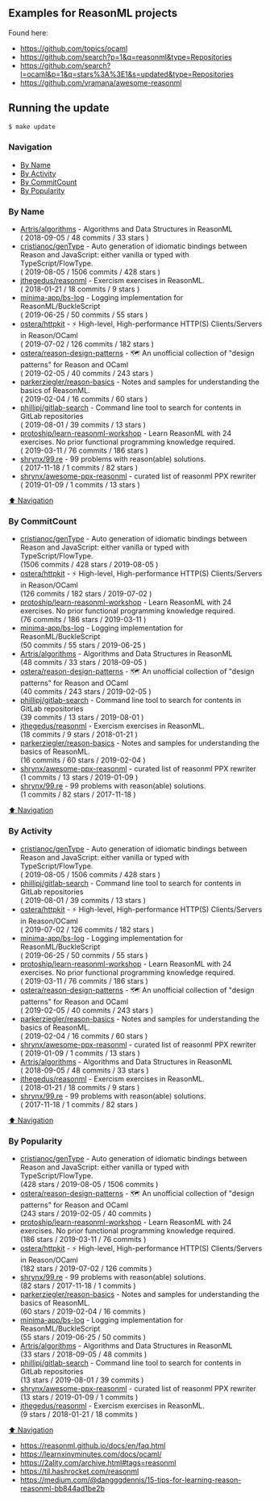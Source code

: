 ## Examples for ReasonML projects


Found here:
- https://github.com/topics/ocaml
- https://github.com/search?p=1&q=reasonml&type=Repositories
- https://github.com/search?l=ocaml&p=1&q=stars%3A%3E1&s=updated&type=Repositories
- https://github.com/vramana/awesome-reasonml


## Running the update

```bash
$ make update
```

### Navigation

- [By Name](#by-name)
- [By Activity](#by-activity)
- [By CommitCount](#by-commitcount)
- [By Popularity](#by-popularity)

### By Name
<!-- PROJECTS_LIST -->
- [Artris/algorithms](https://github.com/Artris/algorithms) - Algorithms and Data Structures in ReasonML <br/> ( 2018-09-05 / 48 commits / 33 stars )
- [cristianoc/genType](https://github.com/cristianoc/genType) - Auto generation of idiomatic bindings between Reason and JavaScript: either vanilla or typed with TypeScript/FlowType. <br/> ( 2019-08-05 / 1506 commits / 428 stars )
- [jthegedus/reasonml](https://github.com/jthegedus/reasonml) - Exercism exercises in ReasonML. <br/> ( 2018-01-21 / 18 commits / 9 stars )
- [minima-app/bs-log](https://github.com/minima-app/bs-log) - Logging implementation for ReasonML/BuckleScript <br/> ( 2019-06-25 / 50 commits / 55 stars )
- [ostera/httpkit](https://github.com/ostera/httpkit) - ⚡️ High-level, High-performance HTTP(S) Clients/Servers in Reason/OCaml <br/> ( 2019-07-02 / 126 commits / 182 stars )
- [ostera/reason-design-patterns](https://github.com/ostera/reason-design-patterns) - 🗺 An unofficial collection of "design patterns" for Reason and OCaml <br/> ( 2019-02-05 / 40 commits / 243 stars )
- [parkerziegler/reason-basics](https://github.com/parkerziegler/reason-basics) - Notes and samples for understanding the basics of ReasonML. <br/> ( 2019-02-04 / 16 commits / 60 stars )
- [phillipj/gitlab-search](https://github.com/phillipj/gitlab-search) - Command line tool to search for contents in GitLab repositories <br/> ( 2019-08-01 / 39 commits / 13 stars )
- [protoship/learn-reasonml-workshop](https://github.com/protoship/learn-reasonml-workshop) - Learn ReasonML with 24 exercises. No prior functional programming knowledge required. <br/> ( 2019-03-11 / 76 commits / 186 stars )
- [shrynx/99.re](https://github.com/shrynx/99.re) - 99 problems with reason(able) solutions. <br/> ( 2017-11-18 / 1 commits / 82 stars )
- [shrynx/awesome-ppx-reasonml](https://github.com/shrynx/awesome-ppx-reasonml) - curated list of reasonml PPX rewriter <br/> ( 2019-01-09 / 1 commits / 13 stars )
<!-- /PROJECTS_LIST -->

[⬆ Navigation](#navigation)

### By CommitCount
<!-- COMMITCOUNT_LIST -->
- [cristianoc/genType](https://github.com/cristianoc/genType) - Auto generation of idiomatic bindings between Reason and JavaScript: either vanilla or typed with TypeScript/FlowType. <br/> (1506 commits / 428 stars / 2019-08-05 )
- [ostera/httpkit](https://github.com/ostera/httpkit) - ⚡️ High-level, High-performance HTTP(S) Clients/Servers in Reason/OCaml <br/> (126 commits / 182 stars / 2019-07-02 )
- [protoship/learn-reasonml-workshop](https://github.com/protoship/learn-reasonml-workshop) - Learn ReasonML with 24 exercises. No prior functional programming knowledge required. <br/> (76 commits / 186 stars / 2019-03-11 )
- [minima-app/bs-log](https://github.com/minima-app/bs-log) - Logging implementation for ReasonML/BuckleScript <br/> (50 commits / 55 stars / 2019-06-25 )
- [Artris/algorithms](https://github.com/Artris/algorithms) - Algorithms and Data Structures in ReasonML <br/> (48 commits / 33 stars / 2018-09-05 )
- [ostera/reason-design-patterns](https://github.com/ostera/reason-design-patterns) - 🗺 An unofficial collection of "design patterns" for Reason and OCaml <br/> (40 commits / 243 stars / 2019-02-05 )
- [phillipj/gitlab-search](https://github.com/phillipj/gitlab-search) - Command line tool to search for contents in GitLab repositories <br/> (39 commits / 13 stars / 2019-08-01 )
- [jthegedus/reasonml](https://github.com/jthegedus/reasonml) - Exercism exercises in ReasonML. <br/> (18 commits / 9 stars / 2018-01-21 )
- [parkerziegler/reason-basics](https://github.com/parkerziegler/reason-basics) - Notes and samples for understanding the basics of ReasonML. <br/> (16 commits / 60 stars / 2019-02-04 )
- [shrynx/awesome-ppx-reasonml](https://github.com/shrynx/awesome-ppx-reasonml) - curated list of reasonml PPX rewriter <br/> (1 commits / 13 stars / 2019-01-09 )
- [shrynx/99.re](https://github.com/shrynx/99.re) - 99 problems with reason(able) solutions. <br/> (1 commits / 82 stars / 2017-11-18 )
<!-- /COMMITCOUNT_LIST -->
[⬆ Navigation](#navigation)

### By Activity
<!-- ACTIVITY_LIST -->
- [cristianoc/genType](https://github.com/cristianoc/genType) - Auto generation of idiomatic bindings between Reason and JavaScript: either vanilla or typed with TypeScript/FlowType. <br/> ( 2019-08-05 / 1506 commits / 428 stars )
- [phillipj/gitlab-search](https://github.com/phillipj/gitlab-search) - Command line tool to search for contents in GitLab repositories <br/> ( 2019-08-01 / 39 commits / 13 stars )
- [ostera/httpkit](https://github.com/ostera/httpkit) - ⚡️ High-level, High-performance HTTP(S) Clients/Servers in Reason/OCaml <br/> ( 2019-07-02 / 126 commits / 182 stars )
- [minima-app/bs-log](https://github.com/minima-app/bs-log) - Logging implementation for ReasonML/BuckleScript <br/> ( 2019-06-25 / 50 commits / 55 stars )
- [protoship/learn-reasonml-workshop](https://github.com/protoship/learn-reasonml-workshop) - Learn ReasonML with 24 exercises. No prior functional programming knowledge required. <br/> ( 2019-03-11 / 76 commits / 186 stars )
- [ostera/reason-design-patterns](https://github.com/ostera/reason-design-patterns) - 🗺 An unofficial collection of "design patterns" for Reason and OCaml <br/> ( 2019-02-05 / 40 commits / 243 stars )
- [parkerziegler/reason-basics](https://github.com/parkerziegler/reason-basics) - Notes and samples for understanding the basics of ReasonML. <br/> ( 2019-02-04 / 16 commits / 60 stars )
- [shrynx/awesome-ppx-reasonml](https://github.com/shrynx/awesome-ppx-reasonml) - curated list of reasonml PPX rewriter <br/> ( 2019-01-09 / 1 commits / 13 stars )
- [Artris/algorithms](https://github.com/Artris/algorithms) - Algorithms and Data Structures in ReasonML <br/> ( 2018-09-05 / 48 commits / 33 stars )
- [jthegedus/reasonml](https://github.com/jthegedus/reasonml) - Exercism exercises in ReasonML. <br/> ( 2018-01-21 / 18 commits / 9 stars )
- [shrynx/99.re](https://github.com/shrynx/99.re) - 99 problems with reason(able) solutions. <br/> ( 2017-11-18 / 1 commits / 82 stars )
<!-- /ACTIVITY_LIST -->

[⬆ Navigation](#navigation)

### By Popularity
<!-- POPULARITY_LIST -->
- [cristianoc/genType](https://github.com/cristianoc/genType) - Auto generation of idiomatic bindings between Reason and JavaScript: either vanilla or typed with TypeScript/FlowType. <br/> (428 stars / 2019-08-05 / 1506 commits )
- [ostera/reason-design-patterns](https://github.com/ostera/reason-design-patterns) - 🗺 An unofficial collection of "design patterns" for Reason and OCaml <br/> (243 stars / 2019-02-05 / 40 commits )
- [protoship/learn-reasonml-workshop](https://github.com/protoship/learn-reasonml-workshop) - Learn ReasonML with 24 exercises. No prior functional programming knowledge required. <br/> (186 stars / 2019-03-11 / 76 commits )
- [ostera/httpkit](https://github.com/ostera/httpkit) - ⚡️ High-level, High-performance HTTP(S) Clients/Servers in Reason/OCaml <br/> (182 stars / 2019-07-02 / 126 commits )
- [shrynx/99.re](https://github.com/shrynx/99.re) - 99 problems with reason(able) solutions. <br/> (82 stars / 2017-11-18 / 1 commits )
- [parkerziegler/reason-basics](https://github.com/parkerziegler/reason-basics) - Notes and samples for understanding the basics of ReasonML. <br/> (60 stars / 2019-02-04 / 16 commits )
- [minima-app/bs-log](https://github.com/minima-app/bs-log) - Logging implementation for ReasonML/BuckleScript <br/> (55 stars / 2019-06-25 / 50 commits )
- [Artris/algorithms](https://github.com/Artris/algorithms) - Algorithms and Data Structures in ReasonML <br/> (33 stars / 2018-09-05 / 48 commits )
- [phillipj/gitlab-search](https://github.com/phillipj/gitlab-search) - Command line tool to search for contents in GitLab repositories <br/> (13 stars / 2019-08-01 / 39 commits )
- [shrynx/awesome-ppx-reasonml](https://github.com/shrynx/awesome-ppx-reasonml) - curated list of reasonml PPX rewriter <br/> (13 stars / 2019-01-09 / 1 commits )
- [jthegedus/reasonml](https://github.com/jthegedus/reasonml) - Exercism exercises in ReasonML. <br/> (9 stars / 2018-01-21 / 18 commits )
<!-- /POPULARITY_LIST -->

[⬆ Navigation](#navigation)


- https://reasonml.github.io/docs/en/faq.html
- https://learnxinyminutes.com/docs/ocaml/
- https://2ality.com/archive.html#tags=reasonml
- https://til.hashrocket.com/reasonml
- https://medium.com/@dangggdennis/15-tips-for-learning-reason-reasonml-bb844ad1be2b